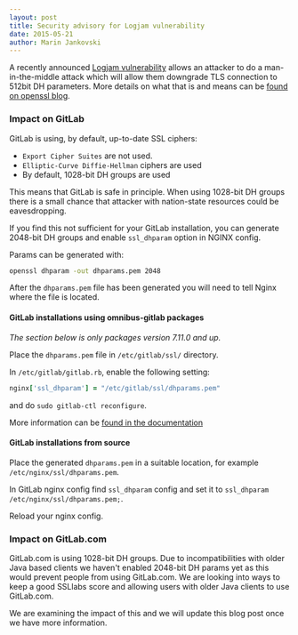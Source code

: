 ```yaml
---
layout: post
title: Security advisory for Logjam vulnerability
date: 2015-05-21
author: Marin Jankovski
---
```


A recently announced [Logjam vulnerability](https://weakdh.org/) allows an attacker to do a man-in-the-middle attack which will allow them downgrade TLS connection to 512bit DH parameters. More details on what that is and means can be [found on openssl blog](https://www.openssl.org/blog/blog/2015/05/20/logjam-freak-upcoming-changes/).

### Impact on GitLab

GitLab is using, by default, up-to-date SSL ciphers:

* `Export Cipher Suites` are not used.
* `Elliptic-Curve Diffie-Hellman` ciphers are used
* By default, 1028-bit DH groups are used

This means that GitLab is safe in principle. When using 1028-bit DH groups there is a small chance that attacker with nation-state resources could be eavesdropping.

If you find this not sufficient for your GitLab installation, you can generate 2048-bit DH groups and enable `ssl_dhparam` option in NGINX config.

Params can be generated with:

```bash
openssl dhparam -out dhparams.pem 2048
```

After the `dhparams.pem` file has been generated you will need to tell Nginx where the file is located.

#### GitLab installations using omnibus-gitlab packages

*The section below is only packages version 7.11.0 and up.*

Place the `dhparams.pem` file in `/etc/gitlab/ssl/` directory.

In `/etc/gitlab/gitlab.rb`, enable the following setting:

```ruby
nginx['ssl_dhparam'] = "/etc/gitlab/ssl/dhparams.pem"
```

and do `sudo gitlab-ctl reconfigure`.

More information can be [found in the documentation](https://gitlab.com/gitlab-org/omnibus-gitlab/blob/7-11-stable/doc/settings/nginx.md#using-custom-ssl-ciphers)

#### GitLab installations from source

Place the generated `dhparams.pem` in a suitable location, for example `/etc/nginx/ssl/dhparams.pem`.

In GitLab nginx config find `ssl_dhparam` config and set it to `ssl_dhparam /etc/nginx/ssl/dhparams.pem;`.

Reload your nginx config.

### Impact on GitLab.com

GitLab.com is using 1028-bit DH groups. Due to incompatibilities with older Java based clients we haven't enabled 2048-bit DH params yet as this would prevent people from using GitLab.com. We are looking into ways to keep a good SSLlabs score and allowing users with older Java clients to use GitLab.com.

We are examining the impact of this and we will update this blog post once we have more information.

